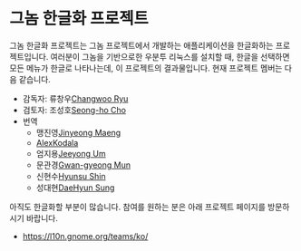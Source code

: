 # 그놈 한글화 프로젝트

그놈 한글화 프로젝트는 그놈 프로젝트에서 개발하는 애플리케이션을 한글화하는 프로젝트입니다.
여러분이 그놈을 기반으로한 우분투 리눅스를 설치할 때, 한글을 선택하면 모든 메뉴가 한글로 나타나는데,
이 프로젝트의 결과물입니다. 현재 프로젝트 멤버는 다음 같습니다.

* 감독자: 류창우[Changwoo Ryu](https://l10n.gnome.org/users/cwryu/)
* 검토자: 조성호[Seong-ho Cho](https://l10n.gnome.org/users/darkcircle/)
* 번역
  * 맹진영[Jinyeong Maeng](https://l10n.gnome.org/users/adenosie/)
  * [AlexKodala](https://l10n.gnome.org/users/alexkoala/)
  * 엄지용[Jeeyong Um](https://l10n.gnome.org/users/conr2d/)
  * 문관경[Gwan-gyeong Mun](https://l10n.gnome.org/users/elongbug/)
  * 신현수[Hyunsu Shin](https://l10n.gnome.org/users/sephion/)
  * 성대현[DaeHyun Sung](https://l10n.gnome.org/users/studioego/)

아직도 한글화할 부분이 많습니다. 참여를 원하는 분은 아래 프로젝트 페이지를 방문하시기 바랍니다.
* https://l10n.gnome.org/teams/ko/
